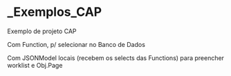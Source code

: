 ﻿# _Exemplos_CAP
Exemplo de projeto CAP

Com Function, p/ selecionar no Banco de Dados

Com JSONModel locais (recebem os selects das Functions) para preencher worklist e Obj.Page
